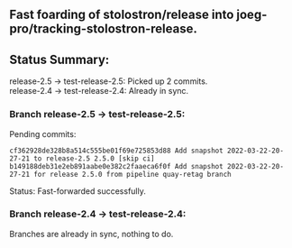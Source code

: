 ## Fast foarding of stolostron/release into joeg-pro/tracking-stolostron-release.

## Status Summary:

release-2.5 -> test-release-2.5: Picked up 2 commits.  
release-2.4 -> test-release-2.4: Already in sync.  

### Branch release-2.5 -> test-release-2.5:

Pending commits:

```
cf362928de328b8a514c555be01f69e725853d88 Add snapshot 2022-03-22-20-27-21 to release-2.5 2.5.0 [skip ci]
b149188deb31e2eb891aabe0e382c2faaeca6f0f Add snapshot 2022-03-22-20-27-21 for release 2.5.0 from pipeline quay-retag branch
```

Status: Fast-forwarded successfully.

### Branch release-2.4 -> test-release-2.4:

Branches are already in sync, nothing to do.

